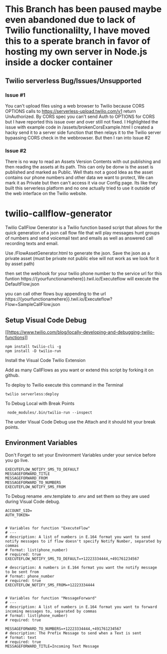 # This Branch has been paused maybe even abandoned due to lack of Twilio functionalilty, I have moved this to a sperate branch in favor of hosting my own server in Node.js inside a docker container 

## Twilio serverless Bug/Issues/Unsupported 
### Issue #1 

You can't upload files using a web browser to Twilio because CORS OPTIONS calls to https://serverless-upload.twilio.com/v1 return UnAuthorized. By CORS spec you can't send Auth to OPTIONS for CORS but I have reported this issue over and over still not fixed.  I Highlighted the issue with example code in /assets/brokenCorsExample.html   I created a hacky send it to a server side function that then relays it to the Twilio server bypassing CORS check in the webbrowser. But then I ran into Issue #2

### Issue #2 

There is no way to read an Assets Version Contents with out publishing and then reading the assets at its path. This can only be donw is the asset is published and marked as Public. Well thats not a good Idea as the asset contains our phone numbers and other data we want to protect, We can mark it as Private but then can't access it via our Config page.  Its like they built this serverless platform and no one actually tried to use it outside of the web interface on the Twilio website.  





# twilio-callflow-generator
Twilio CallFlow Generator is a Twilio function based script that allows for the quick generation of a json call flow file that will play messages hunt groups of numbers and send voicemail text and emails as well as answered call recording texts and email.

Use /FlowAssetGenerator.html to generate the json.  Save the json as a private asset (must be private not public else will not work as we look for it by asset path)  

then set the webhook for your twilio phone number to the service url for this funtion  https://{yourfunctionamehere}}.twil.io/Executeflow will execute the DefaultFlow.json

you can call other flows buy appending to the url   https://{yourfunctionamehere}}.twil.io/Executeflow?Flow=SampleCallFlow.json





## Setup Visual Code Debug

[[https://www.twilio.com/blog/locally-developing-and-debugging-twilio-functions]]


```
npm install twilio-cli -g
npm install -D twilio-run

```

Install the Visual Code Twilio Extension


Add as many CallFlows as you want or extend this script by forking it on github.

To deploy to Twilio execute this command in the Terminal

```
twilio serverless:deploy
```

To Debug Local with Break Points

```
 node_modules/.bin/twilio-run --inspect

```

The under Visual Code Debug use the Attach and it should hit your break points.

## Environment Variables

Don't Forget to set your Environment Variables under your service before you go live.

```
EXECUTEFLOW_NOTIFY_SMS_TO_DEFAULT
MESSAGEFORWARD_TITLE
MESSAGEFORWARD_FROM
MESSAGEFORWARD_TO_NUMBERS
EXECUTEFLOW_NOTIFY_SMS_FROM
```

To Debug rename .env.template to .env  and set them so they are used during Visual Code debug.

```
ACCOUNT_SID=
AUTH_TOKEN=


# Variables for function "ExecuteFlow"
# ---
# description: A list of numbers in E.164 format you want to send notify messages to if flow doesn't specify Notify Number, separated by commas
# format: list(phone_number)
# required: true
EXECUTEFLOW_NOTIFY_SMS_TO_DEFAULT=+12223334444,+491761234567

# description: A numbers in E.164 format you want the notify message to be sent from
# format: phone_number
# required: true
EXECUTEFLOW_NOTIFY_SMS_FROM=+12223334444


# Variables for function "MessageForward"
# ---
# description: A list of numbers in E.164 format you want to forward incoming messages to, separated by commas
# format: list(phone_number)
# required: true

MESSAGEFORWARD_TO_NUMBERS=+12223334444,+491761234567
# description: The Prefix Message to send when a Text is sent
# format: text
# required: true
MESSAGEFORWARD_TITLE=Incoming Text Message


```

